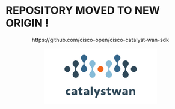# REPOSITORY MOVED TO NEW ORIGIN !

<p align="center">
  https://github.com/cisco-open/cisco-catalyst-wan-sdk
</p>
<p align="center">
  <a href="#"><img src="docs/images/catalystwan.svg" alt="Cisco Catalyst WAN SDK Logo" style="height:150px" />
</p>
